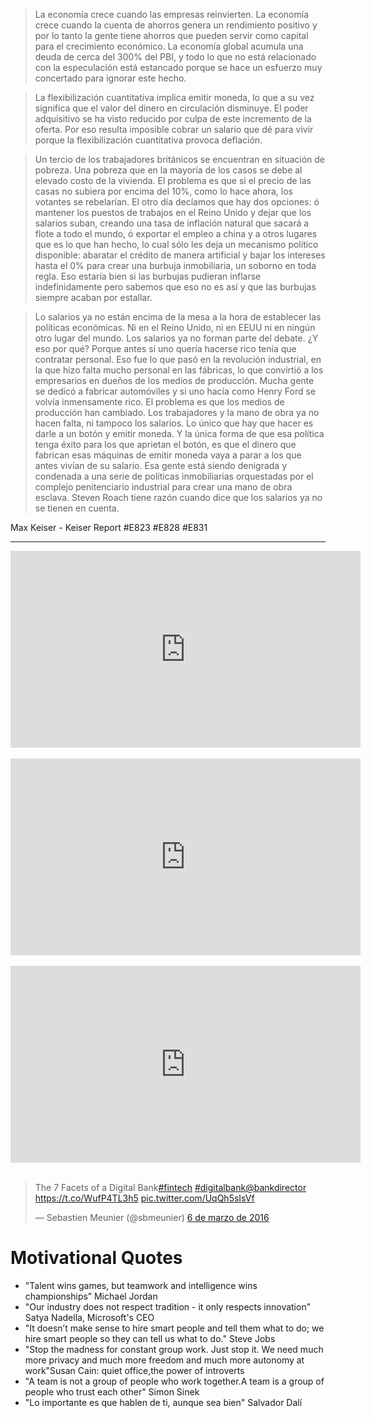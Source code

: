 
>La economía crece cuando las empresas reinvierten. La economía crece cuando la cuenta de ahorros genera un rendimiento positivo y por lo tanto la gente tiene ahorros que pueden servir como capital para el crecimiento económico. La economía global acumula una deuda de cerca del 300% del PBI, y todo lo que no está relacionado con la especulación está estancado porque se hace un esfuerzo muy concertado para ignorar este hecho.

>La flexibilización cuantitativa implica emitir moneda, lo que a su vez significa que el valor del dinero en circulación disminuye. El poder adquisitivo se ha visto reducido por culpa de este incremento de la oferta. Por eso resulta imposible cobrar un salario que dé para vivir porque la flexibilización cuantitativa provoca deflación.

>Un tercio de los trabajadores británicos se encuentran en situación de pobreza. Una pobreza que en la mayoría de los casos se debe al elevado costo de la vivienda. El problema es que si el precio de las casas no subiera por encima del 10%, como lo hace ahora, los votantes se rebelarían. El otro día decíamos que hay dos opciones: ó mantener los puestos de trabajos en el Reino Unido y dejar que los salarios suban, creando una tasa de inflación natural que sacará a flote a todo el mundo, ó exportar el empleo a china y a otros lugares que es lo que han hecho, lo cual sólo les deja un mecanismo político disponible: abaratar el crédito de manera artificial y bajar los intereses hasta el 0% para crear una burbuja inmobiliaria, un soborno en toda regla. Eso estaría bien si las burbujas pudieran inflarse indefinidamente pero sabemos que eso no es así y que las burbujas siempre acaban por estallar.

>Lo salarios ya no están encima de la mesa a la hora de establecer las políticas económicas. Ni en el Reino Unido, ni en EEUU ni en ningún otro lugar del mundo. Los salarios ya no forman parte del debate. ¿Y eso por qué? Porque antes si uno quería hacerse rico tenía que contratar personal. Eso fue lo que pasó en la revolución industrial, en la que hizo falta mucho personal en las fábricas, lo que convirtió a los empresarios en dueños de los medios de producción. Mucha gente se dedicó a fabricar automóviles y si uno hacía como Henry Ford se volvía inmensamente rico. El problema es que los medios de producción han cambiado. Los trabajadores y la mano de obra ya no hacen falta, ni tampoco los salarios. Lo único que hay que hacer es darle a un botón y emitir moneda. Y la única forma de que esa política tenga éxito para los que aprietan el botón, es que el dinero que fabrican esas máquinas de emitir moneda vaya a parar a los que antes vivían de su salario. Esa gente está siendo denigrada y condenada a una serie de políticas inmobiliarias orquestadas por el complejo penitenciario industrial para crear una mano de obra esclava. Steven Roach tiene razón cuando dice que los salarios ya no se tienen en cuenta.

Max Keiser - Keiser Report #E823 #E828 #E831 
______________________________________________________________________________________________________________________________________

<div class="container">
<iframe width="560" height="315" src="https://www.youtube.com/embed/eHQ7wvWzUW0?rel=0" frameborder="0" allowfullscreen class="video"></iframe>
</div>
<br/>

<div class="container">
<iframe width="560" height="315" src="https://www.youtube.com/embed/meFsjKJdqwg?rel=0" frameborder="0" allowfullscreen class="video"></iframe>
</div>
<br/>

<div class="container">
<iframe width="560" height="315" src="https://www.youtube.com/embed/UWfzb0l1jV4?rel=0" frameborder="0" allowfullscreen class="video"></iframe>
</div>
<br/>

<blockquote class="twitter-tweet tw-align-center" data-lang="es"><p lang="en" dir="ltr">The 7 Facets of a Digital Bank<a href="https://twitter.com/hashtag/fintech?src=hash">#fintech</a> <a href="https://twitter.com/hashtag/digitalbank?src=hash">#digitalbank</a><a href="https://twitter.com/BankDirector">@bankdirector</a> <a href="https://t.co/WufP4TL3h5">https://t.co/WufP4TL3h5</a> <a href="https://t.co/UqQh5sIsVf">pic.twitter.com/UqQh5sIsVf</a></p>&mdash; Sebastien Meunier (@sbmeunier) <a href="https://twitter.com/sbmeunier/status/706388929134653441">6 de marzo de 2016</a></blockquote>
<script async src="//platform.twitter.com/widgets.js" charset="utf-8"></script>

# Motivational Quotes
- "Talent wins games, but teamwork and intelligence wins championships” Michael Jordan
- "Our industry does not respect tradition - it only respects innovation" Satya Nadella, Microsoft's CEO
- "It doesn’t make sense to hire smart people and tell them what to do; we hire smart people so they can tell us what to do." Steve Jobs
- "Stop the madness for constant group work. Just stop it. We need much more privacy and much more freedom and much more autonomy at work"​ Susan Cain: quiet office,the power of introverts
- "A team is not a group of people who work together.A team is a group of people who trust each other" Simon Sinek
- "Lo importante es que hablen de ti, aunque sea bien" Salvador Dalí